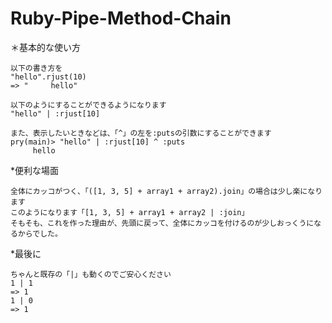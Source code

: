 # Ruby-Pipe-Method-Chain

＊基本的な使い方

    以下の書き方を
    "hello".rjust(10)
    => "     hello"
    
    以下のようにすることができるようになります
    "hello" | :rjust[10]
    
    また、表示したいときなどは、「^」の左を:putsの引数にすることができます
    pry(main)> "hello" | :rjust[10] ^ :puts
         hello

*便利な場面

    全体にカッコがつく、「([1, 3, 5] + array1 + array2).join」の場合は少し楽になります
    このようになります「[1, 3, 5] + array1 + array2 | :join」
    そもそも、これを作った理由が、先頭に戻って、全体にカッコを付けるのが少しおっくうになるからでした。
    
*最後に

    ちゃんと既存の「|」も動くのでご安心ください
    1 | 1
    => 1
    1 | 0
    => 1
    
    

